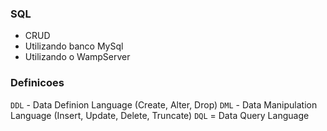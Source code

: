 ### SQL
- CRUD
- Utilizando banco MySql
- Utilizando o WampServer

### Definicoes
`DDL` - Data Definion Language (Create, Alter, Drop)
`DML` - Data Manipulation Language (Insert, Update, Delete, Truncate)
`DQL` = Data Query Language
